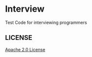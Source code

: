 # Interview

Test Code for interviewing programmers

## LICENSE
[Apache 2.0 License](https://github.com/SignalR/SignalR/blob/master/LICENSE.md)
